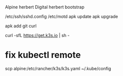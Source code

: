 Alpine herbert
Digital herbert bootstrap

/etc/ssh/sshd.config
/etc/motd
apk update
apk upgrade

apk add git curl


curl -sfL https://get.k3s.io | sh -


# fix kubectl remote
scp alpine:/etc/rancher/k3s/k3s.yaml ~/.kube/config
